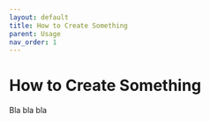 ```yaml
---
layout: default
title: How to Create Something
parent: Usage
nav_order: 1
---
```


# How to Create Something

Bla bla bla
